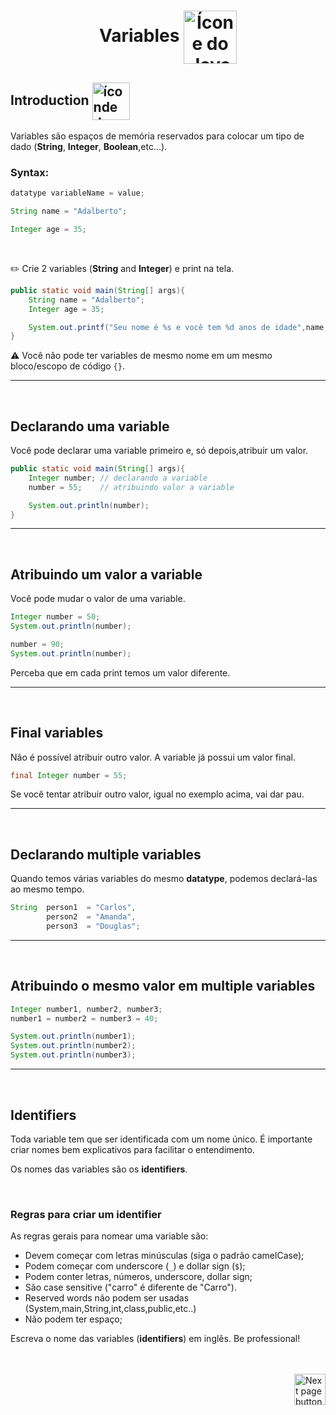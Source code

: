 <!-- header com logo-->
<h1 align="center">
    Variables
    <img src="https://cdn-icons-png.flaticon.com/512/4215/4215538.png" alt="Ícone do Java" width="85px" align="center">
</h1>

## Introduction <img src="https://cdn-icons-png.flaticon.com/512/1436/1436664.png" alt="íconde de um professor dando aula" height="60px" align="center">
    
Variables são espaços de memória reservados para colocar um tipo de dado (**String**, **Integer**, **Boolean**,etc...).


### Syntax:

```java
datatype variableName = value;
```

```java
String name = "Adalberto";
```

```java
Integer age = 35;
```

<br>

:pencil2:  Crie 2 variables (**String** and **Integer**) e print na tela.

```java
public static void main(String[] args){
    String name = "Adalberto";
    Integer age = 35;

    System.out.printf("Seu nome é %s e você tem %d anos de idade",name,age);
}
```


:warning: Você não pode ter variables de mesmo nome em um mesmo bloco/escopo de código `{}`.

<hr>
<br>

## Declarando uma variable

Você pode declarar uma variable primeiro e, só depois,atribuir um valor.

```java
public static void main(String[] args){
    Integer number; // declarando a variable
    number = 55;    // atribuindo valor a variable

    System.out.println(number);
}
```

<hr>
<br>


## Atribuindo um valor a variable

Você pode mudar o valor de uma variable.

```java
Integer number = 50;
System.out.println(number);

number = 90;
System.out.println(number);
```
Perceba que em cada print temos um valor diferente.

<hr>
<br>

## Final variables
Não é possível atribuir outro valor. A variable já possui um valor final.

```java
final Integer number = 55;
```

Se você tentar atribuir outro valor, igual no exemplo acima, vai dar pau.

<hr>
<br>

## Declarando multiple variables

Quando temos várias variables do mesmo **datatype**, podemos declará-las ao mesmo tempo.

```java
String  person1  = "Carlos",
        person2  = "Amanda",
        person3  = "Douglas";
```

<hr>
<br>

## Atribuindo o mesmo valor em multiple variables

```java
Integer number1, number2, number3;
number1 = number2 = number3 = 40;

System.out.println(number1);
System.out.println(number2);
System.out.println(number3);
```

<hr>
<br>

## Identifiers
Toda variable tem que ser identificada com um nome único. É importante criar nomes bem explicativos para facilitar o entendimento.

Os nomes das variables são os **identifiers**.

<br>

### Regras para criar um identifier


As regras gerais para nomear uma variable são:

- Devem começar com letras minúsculas (siga o padrão camelCase);
- Podem começar com underscore (`_`) e dollar sign (`$`);
- Podem conter letras, números, underscore, dollar sign;
- São case sensitive ("carro" é diferente de "Carro").
- Reserved words não podem ser usadas (System,main,String,int,class,public,etc..)
- Não podem ter espaço;

Escreva o nome das variables (<strong>identifiers</strong>) em inglês. Be professional!


<br>
<br>

<!-- Next Page Button -->
<a href="https://github.com/lGabrielDev/02.java/tree/main/Estudo/3.0.variables/2.global_variables.md">
    <img src="https://cdn-icons-png.flaticon.com/512/8175/8175884.png" alt="Next page button" width="50px" align="right">
</a>